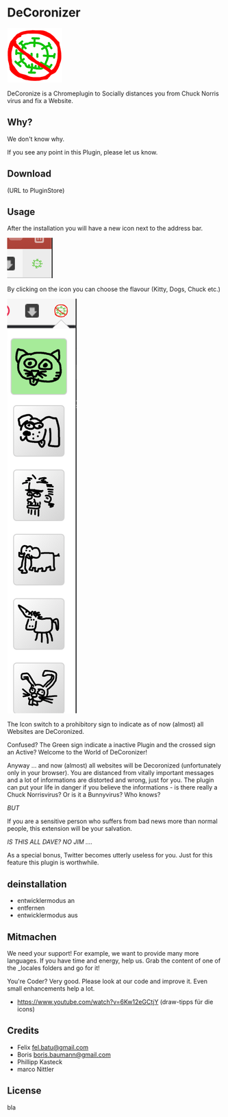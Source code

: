 # DeCoronizer

![DeCoronizer Logo](src/gitstuff/image0.png)

DeCoronize is a Chromeplugin to Socially distances you from Chuck Norris virus and fix a Website.

## Why?

We don't know why.

If you see any point in this Plugin, please let us know.

## Download

(URL to PluginStore)

## Usage

After the installation you will have a new icon next to the address bar. 

![DeCoronizer Logo](src/gitstuff/image10.png)

By clicking on the icon you can choose the flavour (Kitty, Dogs, Chuck etc.) 

![DeCoronizer Logo](src/gitstuff/image20.png)

The Icon switch to a prohibitory sign to indicate
as of now (almost) all Websites are DeCoronized.

Confused? The Green sign indicate a inactive Plugin and the crossed sign an Active? Welcome to the World of DeCoronizer!

Anyway ... and now (almost) all websites will be Decoronized (unfortunately only in your browser). You are distanced from vitally important messages and a lot of informations are distorted and wrong, just for you. The plugin can put your life in danger if you believe the informations - is there really a Chuck Norrisvirus? Or is it a Bunnyvirus? Who knows?

_BUT_

If you are a sensitive person who suffers from bad news more than normal people, this extension will be your salvation.

_IS THIS ALL DAVE? NO JIM ...._

As a special bonus, Twitter becomes utterly useless for you. Just for this feature this plugin is worthwhile.


## deinstallation

- entwicklermodus an
- entfernen
- entwicklermodus aus

## Mitmachen

We need your support! For example, we want to provide many more languages.
If you have time and energy, help us. Grab the content of one of the _locales folders and
go for it!

You're Coder? Very good. Please look at our code and improve it. Even small enhancements help a lot.

 - https://www.youtube.com/watch?v=6Kw12eGCtjY (draw-tipps für die icons)

## Credits

- Felix fel.batu@gmail.com
- Boris boris.baumann@gmail.com
- Phillipp Kasteck 
- marco Nittler

## License

bla
